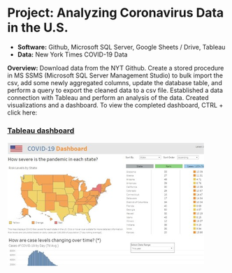 # Project: Analyzing Coronavirus Data in the U.S.
- **Software:** Github, Microsoft SQL Server, Google Sheets / Drive, Tableau
- **Data:** New York Times COVID-19 Data

**Overview:** Download data from the NYT Github. Create a stored procedure in MS SSMS (Microsoft SQL Server Management Studio) to bulk import the csv, add some newly aggregated columns, update the database table, and perform a query to export the cleaned data to a csv file.
Established a data connection with Tableau and perform an analysis of the data. Created visualizations and a dashboard. To view  the completed dashboard, CTRL + click here: 

### [Tableau dashboard](https://public.tableau.com/app/profile/john.gimlin/viz/USCovidDashboard_16650068733810/Dashboard)
![Tableau dashboard](two_tableau450w.jpg)
